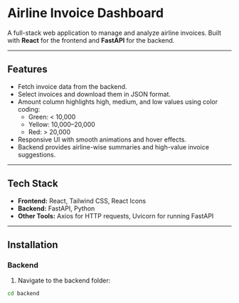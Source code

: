 # Airline Invoice Dashboard

A full-stack web application to manage and analyze airline invoices. Built with **React** for the frontend and **FastAPI** for the backend.

---

## Features

- Fetch invoice data from the backend.
- Select invoices and download them in JSON format.
- Amount column highlights high, medium, and low values using color coding:
  - Green: < 10,000
  - Yellow: 10,000–20,000
  - Red: > 20,000
- Responsive UI with smooth animations and hover effects.
- Backend provides airline-wise summaries and high-value invoice suggestions.

---

## Tech Stack

- **Frontend:** React, Tailwind CSS, React Icons
- **Backend:** FastAPI, Python
- **Other Tools:** Axios for HTTP requests, Uvicorn for running FastAPI

---

## Installation

### Backend

1. Navigate to the backend folder:

```bash
cd backend
